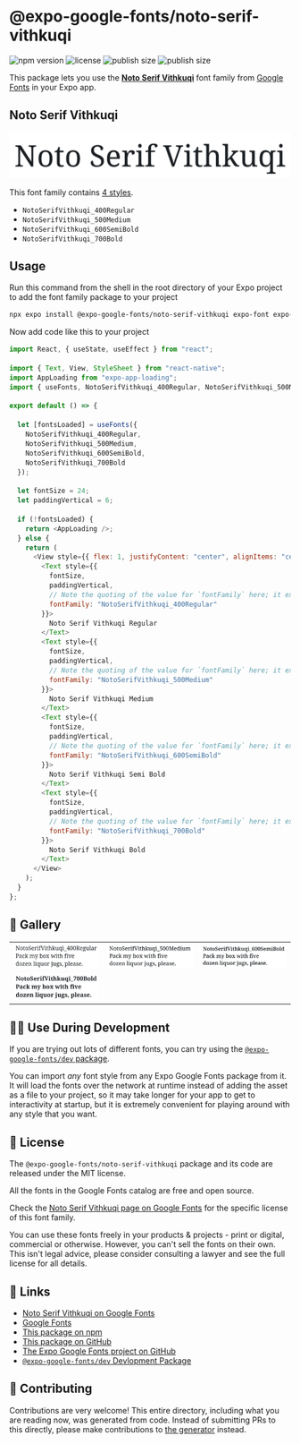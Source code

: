 # @expo-google-fonts/noto-serif-vithkuqi

![npm version](https://flat.badgen.net/npm/v/@expo-google-fonts/noto-serif-vithkuqi)
![license](https://flat.badgen.net/github/license/expo/google-fonts)
![publish size](https://flat.badgen.net/packagephobia/install/@expo-google-fonts/noto-serif-vithkuqi)
![publish size](https://flat.badgen.net/packagephobia/publish/@expo-google-fonts/noto-serif-vithkuqi)

This package lets you use the [**Noto Serif Vithkuqi**](https://fonts.google.com/specimen/Noto+Serif+Vithkuqi) font family from [Google Fonts](https://fonts.google.com/) in your Expo app.

## Noto Serif Vithkuqi

![Noto Serif Vithkuqi](./font-family.png)

This font family contains [4 styles](#-gallery).

- `NotoSerifVithkuqi_400Regular`
- `NotoSerifVithkuqi_500Medium`
- `NotoSerifVithkuqi_600SemiBold`
- `NotoSerifVithkuqi_700Bold`

## Usage

Run this command from the shell in the root directory of your Expo project to add the font family package to your project

```sh
npx expo install @expo-google-fonts/noto-serif-vithkuqi expo-font expo-app-loading
```

Now add code like this to your project

```js
import React, { useState, useEffect } from "react";

import { Text, View, StyleSheet } from "react-native";
import AppLoading from "expo-app-loading";
import { useFonts, NotoSerifVithkuqi_400Regular, NotoSerifVithkuqi_500Medium, NotoSerifVithkuqi_600SemiBold, NotoSerifVithkuqi_700Bold } from '@expo-google-fonts/noto-serif-vithkuqi';

export default () => {

  let [fontsLoaded] = useFonts({
    NotoSerifVithkuqi_400Regular, 
    NotoSerifVithkuqi_500Medium, 
    NotoSerifVithkuqi_600SemiBold, 
    NotoSerifVithkuqi_700Bold
  });

  let fontSize = 24;
  let paddingVertical = 6;

  if (!fontsLoaded) {
    return <AppLoading />;
  } else {
    return (
      <View style={{ flex: 1, justifyContent: "center", alignItems: "center" }}>
        <Text style={{
          fontSize,
          paddingVertical,
          // Note the quoting of the value for `fontFamily` here; it expects a string!
          fontFamily: "NotoSerifVithkuqi_400Regular"
        }}>
          Noto Serif Vithkuqi Regular
        </Text>
        <Text style={{
          fontSize,
          paddingVertical,
          // Note the quoting of the value for `fontFamily` here; it expects a string!
          fontFamily: "NotoSerifVithkuqi_500Medium"
        }}>
          Noto Serif Vithkuqi Medium
        </Text>
        <Text style={{
          fontSize,
          paddingVertical,
          // Note the quoting of the value for `fontFamily` here; it expects a string!
          fontFamily: "NotoSerifVithkuqi_600SemiBold"
        }}>
          Noto Serif Vithkuqi Semi Bold
        </Text>
        <Text style={{
          fontSize,
          paddingVertical,
          // Note the quoting of the value for `fontFamily` here; it expects a string!
          fontFamily: "NotoSerifVithkuqi_700Bold"
        }}>
          Noto Serif Vithkuqi Bold
        </Text>
      </View>
    );
  }
};
```

## 🔡 Gallery


||||
|-|-|-|
|![NotoSerifVithkuqi_400Regular](./NotoSerifVithkuqi_400Regular.ttf.png)|![NotoSerifVithkuqi_500Medium](./NotoSerifVithkuqi_500Medium.ttf.png)|![NotoSerifVithkuqi_600SemiBold](./NotoSerifVithkuqi_600SemiBold.ttf.png)||
|![NotoSerifVithkuqi_700Bold](./NotoSerifVithkuqi_700Bold.ttf.png)||||


## 👩‍💻 Use During Development

If you are trying out lots of different fonts, you can try using the [`@expo-google-fonts/dev` package](https://github.com/expo/google-fonts/tree/master/font-packages/dev#readme).

You can import _any_ font style from any Expo Google Fonts package from it. It will load the fonts over the network at runtime instead of adding the asset as a file to your project, so it may take longer for your app to get to interactivity at startup, but it is extremely convenient for playing around with any style that you want.


## 📖 License

The `@expo-google-fonts/noto-serif-vithkuqi` package and its code are released under the MIT license.

All the fonts in the Google Fonts catalog are free and open source.

Check the [Noto Serif Vithkuqi page on Google Fonts](https://fonts.google.com/specimen/Noto+Serif+Vithkuqi) for the specific license of this font family.

You can use these fonts freely in your products & projects - print or digital, commercial or otherwise. However, you can't sell the fonts on their own. This isn't legal advice, please consider consulting a lawyer and see the full license for all details.

## 🔗 Links

- [Noto Serif Vithkuqi on Google Fonts](https://fonts.google.com/specimen/Noto+Serif+Vithkuqi)
- [Google Fonts](https://fonts.google.com/)
- [This package on npm](https://www.npmjs.com/package/@expo-google-fonts/noto-serif-vithkuqi)
- [This package on GitHub](https://github.com/expo/google-fonts/tree/master/font-packages/noto-serif-vithkuqi)
- [The Expo Google Fonts project on GitHub](https://github.com/expo/google-fonts)
- [`@expo-google-fonts/dev` Devlopment Package](https://github.com/expo/google-fonts/tree/master/font-packages/dev)

## 🤝 Contributing

Contributions are very welcome! This entire directory, including what you are reading now, was generated from code. Instead of submitting PRs to this directly, please make contributions to [the generator](https://github.com/expo/google-fonts/tree/master/packages/generator) instead.
